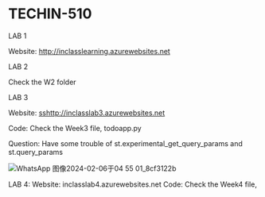 # TECHIN-510

LAB 1

Website: http://inclasslearning.azurewebsites.net

LAB 2

Check the W2 folder

LAB 3

Website: [ss](http://inclasslab3.azurewebsites.net)http://inclasslab3.azurewebsites.net

Code: Check the Week3 file, todoapp.py

Question: Have some trouble of st.experimental_get_query_params and st.query_params

![WhatsApp 图像2024-02-06于04 55 01_8cf3122b](https://github.com/yuetongalu/TECHIN-510/assets/148395661/75710fab-21a7-4cf1-8041-0aca8e2e84d5)

LAB 4:
Website: 
inclasslab4.azurewebsites.net
Code: Check the Week4 file,
